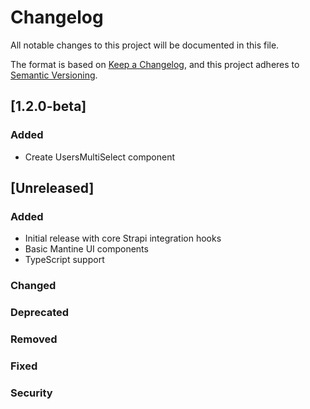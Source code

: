 # Changelog

All notable changes to this project will be documented in this file.

The format is based on [Keep a Changelog](https://keepachangelog.com/en/1.0.0/),
and this project adheres to [Semantic Versioning](https://semver.org/spec/v2.0.0.html).

## [1.2.0-beta]

### Added

- Create UsersMultiSelect component

## [Unreleased]

### Added

- Initial release with core Strapi integration hooks
- Basic Mantine UI components
- TypeScript support

### Changed

### Deprecated

### Removed

### Fixed

### Security
